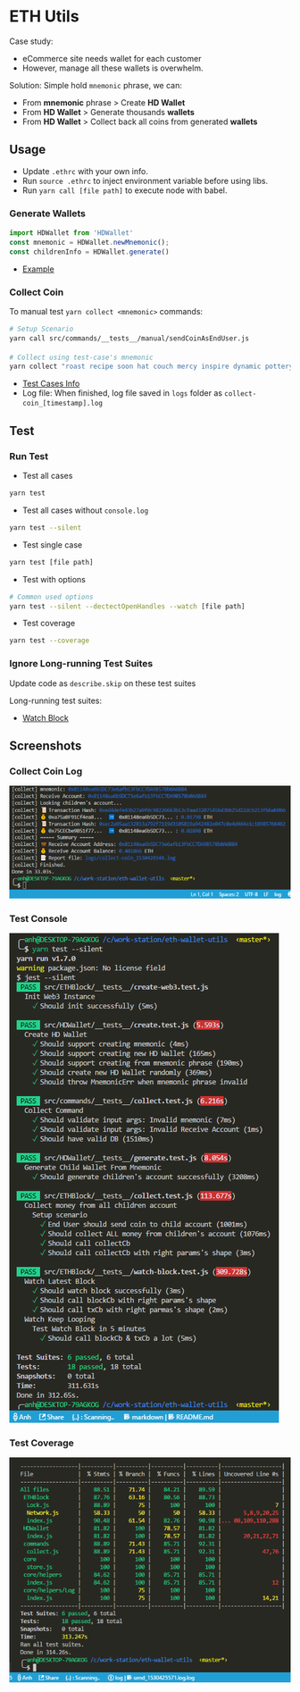 # ETH Utils

Case study:

+ eCommerce site needs wallet for each customer
+ However, manage all these wallets is overwhelm.

Solution: Simple hold `mnemonic` phrase, we can:

+ From __mnemonic__ phrase > Create __HD Wallet__
+ From __HD Wallet__ > Generate thousands __wallets__
+ From __HD Wallet__ > Collect back all coins from generated __wallets__

## Usage

+ Update `.ethrc` with your own info.
+ Run `source .ethrc` to inject environment variable before using libs.
+ Run `yarn call [file path]` to execute node with babel.

### Generate Wallets

```js
import HDWallet from 'HDWallet'
const mnemonic = HDWallet.newMnemonic();
const childrenInfo = HDWallet.generate()
```

+ [Example](examples/generate-wallets.js)

### Collect Coin

To manual test `yarn collect <mnemonic>` commands:

```bash
# Setup Scenario
yarn call src/commands/__tests__/manual/sendCoinAsEndUser.js

# Collect using test-case's mnemonic
yarn collect "roast recipe soon hat couch mercy inspire dynamic pottery smooth bubble arrest"
```

+ [Test Cases Info](src/commands/__tests__/manual/test-cases.js)
+ Log file: When finished, log file saved in `logs` folder as `collect-coin_[timestamp].log`

## Test

### Run Test

+ Test all cases

```bash
yarn test
```

+ Test all cases without `console.log`

```bash
yarn test --silent
```

+ Test single case

```bash
yarn test [file path]
```

+ Test with options

```bash
# Common used options
yarn test --silent --dectectOpenHandles --watch [file path]
```

+ Test coverage

```bash
yarn test --coverage
```

### Ignore Long-running Test Suites

Update code as `describe.skip` on these test suites

Long-running test suites:

+ [Watch Block](src/ETHBlock/__tests__/watch-block.test.js)

## Screenshots

### Collect Coin Log

![Collect Log](docs/images/collect-log-2018-07-01_133112.png)

### Test Console

![Test Cases](docs/images/test-console2018-07-01_131601.png)

### Test Coverage

![Test Coverage](docs/images/coverage-2018-07-01_131601.png)